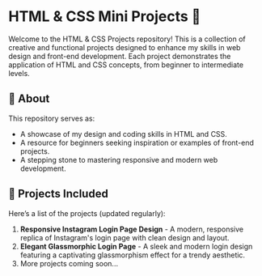 # HTML & CSS Mini Projects 🎨  
Welcome to the HTML & CSS Projects repository! This is a collection of creative and functional projects designed to enhance my skills in web design and front-end development. Each project demonstrates the application of HTML and CSS concepts, from beginner to intermediate levels.  

## 🌟 About  
This repository serves as:  
- A showcase of my design and coding skills in HTML and CSS.  
- A resource for beginners seeking inspiration or examples of front-end projects.  
- A stepping stone to mastering responsive and modern web development.  

## 📂 Projects Included  
Here’s a list of the projects (updated regularly):  
1. **Responsive Instagram Login Page Design** - A modern, responsive replica of Instagram's login page with clean design and layout.  
2. **Elegant Glassmorphic Login Page** - A sleek and modern login design featuring a captivating glassmorphism effect for a trendy aesthetic.
3. More projects coming soon...   